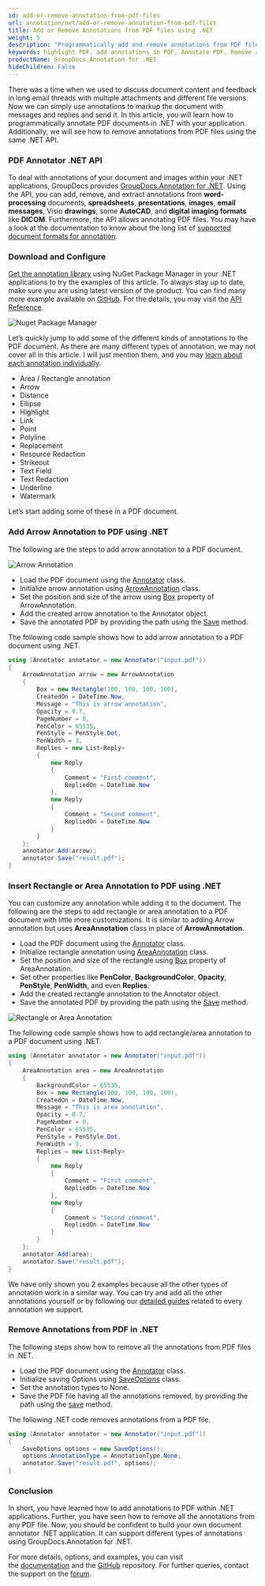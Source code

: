 ```yaml
---
id: add-or-remove-annotation-from-pdf-files
url: annotation/net/add-or-remove-annotation-from-pdf-files
title: Add or Remove Annotations from PDF files using .NET
weight: 5
description: "Programmatically add and remove annotations from PDF files. Add arrow, rectangle, ellipse, highlight, watermark annotations and more using .NET API."
keywords: highlight PDF, add annotations in PDF, Annotate PDF, Remove annotations from PDF, 
productName: GroupDocs.Annotation for .NET
hideChildren: False
---
```


There was a time when we used to discuss document content and feedback in long email threads with multiple attachments and different file versions. Now we can simply use annotations to markup the document with messages and replies and send it. In this article, you will learn how to programmatically annotate PDF documents in .NET with your application. Additionally, we will see how to remove annotations from PDF files using the same .NET API.

### PDF Annotator .NET API

To deal with annotations of your document and images within your .NET applications, GroupDocs provides [GroupDocs.Annotation for .NET](https://products.groupdocs.com/annotation/net). Using the API, you can add, remove, and extract annotations from **word-processing** documents, **spreadsheets**, **presentations**, **images**, **email messages**, Visio **drawings**, some **AutoCAD**, and **digital imaging formats** like **DICOM**. Furthermore, the API allows annotating PDF files. You may have a look at the documentation to know about the long list of [supported document formats for annotation](https://docs.groupdocs.com/annotation/net/supported-document-formats/).

### Download and Configure

[Get the annotation library](https://downloads.groupdocs.com/annotation/net) using NuGet Package Manager in your .NET applications to try the examples of this article. To always stay up to date, make sure you are using latest version of the product. You can find many more example available on [GitHub](https://github.com/groupdocs-annotation). For the details, you may visit the [API Reference](https://apireference.groupdocs.com/annotation/net).

![Nuget Package Manager](annotation/net/images/annotation-nuget.jpg)

Let’s quickly jump to add some of the different kinds of annotations to the PDF document. As there are many different types of annotation, we may not cover all in this article. I will just mention them, and you may [learn about each annotation individually](https://docs.groupdocs.com/annotation/net/add-annotation-to-the-document/).

*   Area / Rectangle annotation
*   Arrow
*   Distance
*   Ellipse
*   Highlight
*   Link
*   Point
*   Polyline
*   Replacement
*   Resource Redaction
*   Strikeout
*   Text Field
*   Text Redaction
*   Underline
*   Watermark
    
Let’s start adding some of these in a PDF document.

### Add Arrow Annotation to PDF using .NET

The following are the steps to add arrow annotation to a PDF document.

![Arrow Annotation](annotation/net/images/add-arrow-annotation.png)

*   Load the PDF document using the [Annotator](https://apireference.groupdocs.com/annotation/net/com.groupdocs.annotation/Annotator) class.
*   Initialize arrow annotation using [ArrowAnnotation](https://apireference.groupdocs.com/annotation/net/groupdocs.annotation.models.annotationmodels/arrowannotation) class.
*   Set the position and size of the arrow using [Box](https://apireference.groupdocs.com/annotation/net/groupdocs.annotation.models.annotationmodels/arrowannotation/properties/box) property of ArrowAnnotation.
*   Add the created arrow annotation to the Annotator object.
*   Save the annotated PDF by providing the path using the [Save](https://apireference.groupdocs.com/annotation/net/groupdocs.annotation/annotator/methods/save) method.


The following code sample shows how to add arrow annotation to a PDF document using .NET.

```csharp
using (Annotator annotator = new Annotator("input.pdf"))
{
	ArrowAnnotation arrow = new ArrowAnnotation
    {
        Box = new Rectangle(100, 100, 100, 100),
        CreatedOn = DateTime.Now,
        Message = "This is arrow annotation",
        Opacity = 0.7,
        PageNumber = 0,
        PenColor = 65535,
        PenStyle = PenStyle.Dot,
        PenWidth = 3,
        Replies = new List<Reply>
        {
        	new Reply
            {
            	Comment = "First comment",
                RepliedOn = DateTime.Now
            },
            new Reply
            {
             	Comment = "Second comment",
                RepliedOn = DateTime.Now
            }
        }
    };
    annotator.Add(arrow);
    annotator.Save("result.pdf");
}
```

### Insert Rectangle or Area Annotation to PDF using .NET

You can customize any annotation while adding it to the document. The following are the steps to add rectangle or area annotation to a PDF document with little more customizations. It is similar to adding Arrow annotation but uses **AreaAnnotation** class in place of **ArrowAnnotation**.

*   Load the PDF document using the [Annotator](https://apireference.groupdocs.com/annotation/net/com.groupdocs.annotation/Annotator) class.
*   Initialize rectangle annotation using [AreaAnnotation](https://apireference.groupdocs.com/annotation/net/groupdocs.annotation.models.annotationmodels/areaannotation) class.
*   Set the position and size of the rectangle using [Box](https://apireference.groupdocs.com/annotation/net/groupdocs.annotation.models.annotationmodels/areaannotation/properties/box) property of AreaAnnotation.
*   Set other properties like **PenColor**, **BackgroundColor**, **Opacity**, **PenStyle**, **PenWidth**, and even **Replies**.
*   Add the created rectangle annotation to the Annotator object.
*   Save the annotated PDF by providing the path using the [Save](https://apireference.groupdocs.com/annotation/net/groupdocs.annotation/annotator/methods/save) method.

![Rectangle or Area Annotation](annotation/net/images/add-area-annotation.png)

The following code sample shows how to add rectangle/area annotation to a PDF document using .NET.

```csharp
using (Annotator annotator = new Annotator("input.pdf"))
{
	AreaAnnotation area = new AreaAnnotation
    {
     	BackgroundColor = 65535,
        Box = new Rectangle(100, 100, 100, 100),
        CreatedOn = DateTime.Now,
        Message = "This is area annotation",
        Opacity = 0.7,
        PageNumber = 0,
        PenColor = 65535,
        PenStyle = PenStyle.Dot,
        PenWidth = 3,
        Replies = new List<Reply>
        {
        	new Reply
            {
            	Comment = "First comment",
                RepliedOn = DateTime.Now
            },
            new Reply
            {
            	Comment = "Second comment",
                RepliedOn = DateTime.Now
            }
        }
    };
    annotator.Add(area);
    annotator.Save("result.pdf");
}
```

We have only shown you 2 examples because all the other types of annotation work in a similar way. You can try and add all the other annotations yourself or by following our [detailed guides](https://docs.groupdocs.com/annotation/net/add-annotation-to-the-document/) related to every annotation we support.

### Remove Annotations from PDF in .NET

The following steps show how to remove all the annotations from PDF files in .NET.

*   Load the PDF document using the [Annotator](https://apireference.groupdocs.com/annotation/net/com.groupdocs.annotation/Annotator) class.
*   Initialize saving Options using [SaveOptions](https://apireference.groupdocs.com/annotation/net/groupdocs.annotation.options/saveoptions) class.
*   Set the annotation types to None.
*   Save the PDF file having all the annotations removed, by providing the path using the [save](https://apireference.groupdocs.com/annotation/net/groupdocs.annotation/annotator/methods/save) method.

The following .NET code removes annotations from a PDF file.


```csharp
using (Annotator annotator = new Annotator("input.pdf"))
{
    SaveOptions options = new SaveOptions();
    options.AnnotationType = AnnotationType.None;
    annotator.Save("result.pdf", options);
}
```

### Conclusion 

In short, you have learned how to add annotations to PDF within .NET applications. Further, you have seen how to remove all the annotations from any PDF file. Now, you should be confident to build your own document annotator .NET application. It can support different types of annotations using GroupDocs.Annotation for .NET.

For more details, options, and examples, you can visit the [documentation](https://docs.groupdocs.com/annotation/net/) and the [GitHub](https://github.com/groupdocs-annotation) repository. For further queries, contact the support on the [forum](https://forum.groupdocs.com/).
